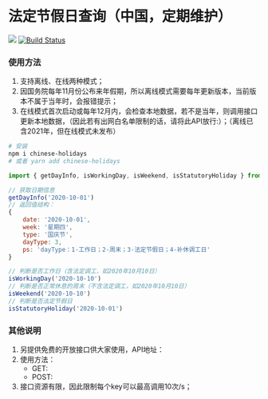 # 法定节假日查询（中国，定期维护）
![](https://img.shields.io/badge/Language-TypeScript-orange.svg)
[![Build Status](https://travis-ci.com/oak-c/chinese-holidays.svg?branch=main)](https://travis-ci.com/oak-c/chinese-holidays)

### 使用方法
1. 支持离线、在线两种模式；
2. 因国务院每年11月份公布来年假期，所以离线模式需要每年更新版本，当前版本不属于当年时，会报错提示；
3. 在线模式首次启动或每年12月内，会检查本地数据，若不是当年，则调用接口更新本地数据，（因此若有出网白名单限制的话，请将此API放行:）；（离线已含2021年，但在线模式未发布）


```bash
# 安装
npm i chinese-holidays
# 或者 yarn add chinese-holidays
```
```javascript
import { getDayInfo, isWorkingDay, isWeekend, isStatutoryHoliday } from 'chinese-holidays'
```
```javascript
// 获取日期信息
getDayInfo('2020-10-01')
// 返回值结构：
{
    date: '2020-10-01',
    week: '星期四',
    type: '国庆节',
    dayType: 3,
    ps: 'dayType：1-工作日；2-周末；3-法定节假日；4-补休调工日'
}
```
```javascript
// 判断是否工作日（含法定调工，如2020年10月10日）
isWorkingDay('2020-10-10')
// 判断是否正常休息的周末（不含法定调工，如2020年10月10日）
isWeekend('2020-10-10')
// 判断是否法定节假日
isStatutoryHoliday('2020-10-01')
```

### 其他说明
1. 另提供免费的开放接口供大家使用，API地址：
2. 使用方法：
    - GET:
    - POST:
3. 接口资源有限，因此限制每个key可以最高调用10次/s；